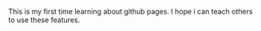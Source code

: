 This is my first time learning about github pages. 
I hope i can teach others to use these features.
